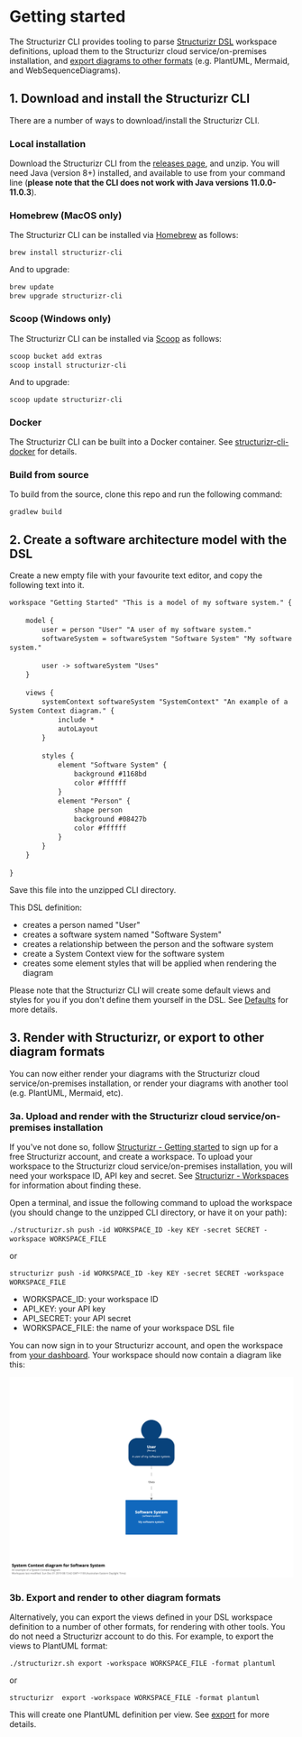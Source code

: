# Getting started

The Structurizr CLI provides tooling to parse [Structurizr DSL](https://github.com/structurizr/dsl) workspace definitions, upload them to the Structurizr cloud service/on-premises installation, and [export diagrams to other formats](export.md) (e.g. PlantUML, Mermaid, and WebSequenceDiagrams).

## 1. Download and install the Structurizr CLI

There are a number of ways to download/install the Structurizr CLI.

### Local installation

Download the Structurizr CLI from the [releases page](https://github.com/structurizr/cli/releases), and unzip. You will need Java (version 8+) installed, and available to use from your command line (__please note that the CLI does not work with Java versions 11.0.0-11.0.3__).

### Homebrew (MacOS only)

The Structurizr CLI can be installed via [Homebrew](https://brew.sh) as follows:

```
brew install structurizr-cli
```

And to upgrade:

```
brew update
brew upgrade structurizr-cli
```

### Scoop (Windows only)

The Structurizr CLI can be installed via [Scoop](https://scoop.sh) as follows:

```
scoop bucket add extras
scoop install structurizr-cli
```

And to upgrade:

```
scoop update structurizr-cli
```

### Docker

The Structurizr CLI can be built into a Docker container. See [structurizr-cli-docker](https://github.com/leopoldodonnell/structurizr-cli-docker) for details.

### Build from source

To build from the source, clone this repo and run the following command:

```
gradlew build
```

## 2. Create a software architecture model with the DSL

Create a new empty file with your favourite text editor, and copy the following text into it.

```
workspace "Getting Started" "This is a model of my software system." {

    model {
        user = person "User" "A user of my software system."
        softwareSystem = softwareSystem "Software System" "My software system."

        user -> softwareSystem "Uses"
    }

    views {
        systemContext softwareSystem "SystemContext" "An example of a System Context diagram." {
            include *
            autoLayout
        }

        styles {
            element "Software System" {
                background #1168bd
                color #ffffff
            }
            element "Person" {
                shape person
                background #08427b
                color #ffffff
            }
        }
    }
    
}
```

Save this file into the unzipped CLI directory.

This DSL definition:

- creates a person named "User"
- creates a software system named "Software System"
- creates a relationship between the person and the software system
- create a System Context view for the software system
- creates some element styles that will be applied when rendering the diagram

Please note that the Structurizr CLI will create some default views and styles for you if you don't define them yourself in the DSL. See [Defaults](defaults.md) for more details.

## 3. Render with Structurizr, or export to other diagram formats

You can now either render your diagrams with the Structurizr cloud service/on-premises installation, or render your diagrams with another tool (e.g. PlantUML, Mermaid, etc).

### 3a. Upload and render with the Structurizr cloud service/on-premises installation

If you've not done so, follow [Structurizr - Getting started](https://structurizr.com/help/getting-started) to sign up for a free Structurizr account, and create a workspace. To upload your workspace to the Structurizr cloud service/on-premises installation, you will need your workspace ID, API key and secret. See [Structurizr - Workspaces](https://structurizr.com/help/workspaces) for information about finding these.

Open a terminal, and issue the following command to upload the workspace (you should change to the unzipped CLI directory, or have it on your path):

```
./structurizr.sh push -id WORKSPACE_ID -key KEY -secret SECRET -workspace WORKSPACE_FILE
```

or

```
structurizr push -id WORKSPACE_ID -key KEY -secret SECRET -workspace WORKSPACE_FILE
```

- WORKSPACE_ID: your workspace ID
- API_KEY: your API key
- API_SECRET: your API secret
- WORKSPACE_FILE: the name of your workspace DSL file

You can now sign in to your Structurizr account, and open the workspace from [your dashboard](https://structurizr.com/dashboard). Your workspace should now contain a diagram like this:

![Getting started](images/getting-started.png)

### 3b. Export and render to other diagram formats

Alternatively, you can export the views defined in your DSL workspace definition to a number of other formats, for rendering with other tools. You do not need a Structurizr account to do this. For example, to export the views to PlantUML format:

```
./structurizr.sh export -workspace WORKSPACE_FILE -format plantuml
```

or

```
structurizr  export -workspace WORKSPACE_FILE -format plantuml
```

This will create one PlantUML definition per view. See [export](export.md) for more details.